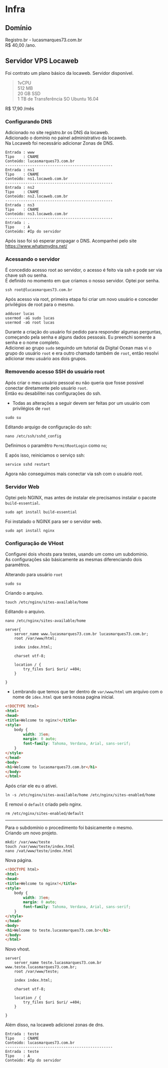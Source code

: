 # Infra

## Domínio

Registro.br - lucasmarques73.com.br  
R$ 40,00 /ano.

## Servidor VPS Locaweb

Foi contrato um plano básico da locaweb.
Servidor disponível.
> 1vCPU  
> 512 MB  
> 20 GB SSD  
> 1 TB de Transferência
> SO Ubuntu 16.04  

R$ 17,90 /mês

### Configurando DNS

Adicionado no site registro.br os DNS da locaweb.  
Adicionado o domínio no painel administrativo da locaweb.  
Na Locaweb foi necessário adicionar Zonas de DNS.  

```
Entrada : www
Tipo    : CNAME
Conteúdo: lucasmarques73.com.br
------------------------------------------------
Entrada : ns1
Tipo    : CNAME
Conteúdo: ns1.locaweb.com.br
------------------------------------------------
Entrada : ns2
Tipo    : CNAME
Conteúdo: ns2.locaweb.com.br
------------------------------------------------
Entrada : ns3
Tipo    : CNAME
Conteúdo: ns3.locaweb.com.br
------------------------------------------------
Entrada : .
Tipo    : A
Conteúdo: #Ip do servidor
```

Após isso foi só esperar propagar o DNS.
Acompanhei pelo site https://www.whatsmydns.net/

### Acessando o servidor

É concedido acesso root ao servidor, o acesso é feito via ssh e pode ser via chave ssh ou senha.  
É definido no momento em que criamos o nosso servidor. Optei por senha.  

```
ssh root@lucasmarques73.com.br
```
Após acesso via root, primeira etapa foi criar um novo usuário e conceder privilégios de root para o mesmo.

```
adduser lucas
usermod -aG sudo lucas
usermod -aG root lucas
```

Durante a criação do usuário foi pedido para responder algumas perguntas, começando pela senha e alguns dados pessoais. Eu preenchi somente a senha e o nome completo.  
Adicionei ao grupo `sudo` seguindo um tutorial da Digital Ocean mas vi o grupo do usuário `root` e era outro chamado também de `root`, então resolvi adicionar meu usuário aos dois grupos.

### Removendo acesso SSH do usuário root

Após criar o meu usuário pessoal eu não queria que fosse possivel conectar diretamente pelo usuário `root`.  
Então eu desabilitei nas configurações do ssh.  

* Todas as alterações a seguir devem ser feitas por um usuário com privilégios de `root`

```
sudo su
```

Editando arquigo de configuração do ssh:

```
nano /etc/ssh/sshd_config
```

Definimos o paramêtro `PermitRootLogin` como `no`;

E após isso, reiniciamos o serviço ssh:

```
service sshd restart
```

Agora não conseguimos mais conectar via ssh com o usuário root.

### Servidor Web

Optei pelo NGINX, mas antes de instalar ele precisamos instalar o pacote `build-essential`.  
```
sudo apt install build-essential
```

Foi instalado o NGINX para ser o servidor web. 

```
sudo apt install nginx
```

### Configuração de VHost

Configurei dois vhosts para testes, usando um como um subdominio.  
As configurações são básicamente as mesmas diferenciando dois paramêtros.

Alterando para usuário `root`

```
sudo su
```

Criando o arquivo.

```
touch /etc/nginx/sites-available/home
```

Editando o arquivo.

```
nano /etc/nginx/sites-available/home
```
```
server{
	server_name www.lucasmarques73.com.br lucasmarques73.com.br;
	root /var/www/html;
	
	index index.html;

	charset utf-8;

	location / {
		try_files $uri $uri/ =404;
	}

}
```

* Lembrando que temos que ter dentro de `var/www/html` um arquivo com o nome de `idex.html` que será nossa pagina inicial.

```html
<!DOCTYPE html>
<html>
<head>
<title>Welcome to nginx!</title>
<style>
    body {
        width: 35em;
        margin: 0 auto;
        font-family: Tahoma, Verdana, Arial, sans-serif;
    }
</style>
</head>
<body>
<h1>Welcome to lucasmarques73.com.br</h1>
</body>
</html>
```

Após criar ele eu o ativei.

```
ln -s /etc/nginx/sites-available/home /etc/nginx/sites-enabled/home
```

E removi o `default` criado pelo nginx.

```
rm /etc/nginx/sites-enabled/default
```

---
Para o subdomínio o procedimento foi básicamente o mesmo.  
Criando um novo projeto.
```
mkdir /var/www/teste
touch /var/www/teste/index.html
nano /vat/www/teste/index.html
```
Nova página.

```html
<!DOCTYPE html>
<html>
<head>
<title>Welcome to nginx!</title>
<style>
    body {
        width: 35em;
        margin: 0 auto;
        font-family: Tahoma, Verdana, Arial, sans-serif;
    }
</style>
</head>
<body>
<h1>Welcome to teste.lucasmarques73.com.br</h1>
</body>
</html>
```
Novo vhost.

```
server{
	server_name teste.lucasmarques73.com.br www.teste.lucasmarques73.com.br;
	root /var/www/teste;
	
	index index.html;

	charset utf-8;

	location / {
		try_files $uri $uri/ =404;
	}

}
```

Além disso, na locaweb adicionei zonas de dns.

```
Entrada : teste
Tipo    : CNAME
Conteúdo: lucasmarques73.com.br
------------------------------------------------
Entrada : teste
Tipo    : A
Conteúdo: #Ip do servidor
```